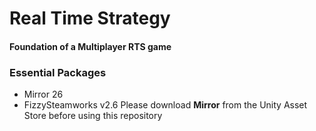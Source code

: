 # Real Time Strategy
#### Foundation of a Multiplayer RTS game

### Essential Packages
- Mirror 26
- FizzySteamworks v2.6
Please download <strong>Mirror</strong> from the Unity Asset Store before using this repository